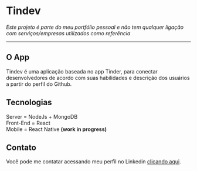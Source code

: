 # Tindev

*Este projeto é parte do meu portfólio pessoal e não tem qualquer ligação com serviços/empresas utilizados como referência*

--------------------------------------------------------------------
## O App ##
Tindev é uma aplicação baseada no app Tinder, para conectar desenvolvedores de acordo com suas habilidades e descrição dos usuários a partir do perfil do Github.

## Tecnologias ##

Server = NodeJs + MongoDB</br>
Front-End = React</br>
Mobile = React Native **(work in progress)**

## Contato ##

Você pode me contatar acessando meu perfil no Linkedin [clicando aqui](https://www.linkedin.com/in/brunopinhal/).
